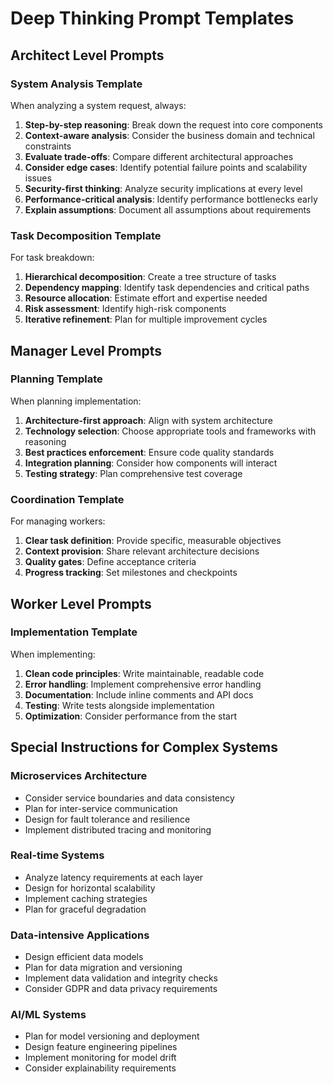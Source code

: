 # Deep Thinking Prompt Templates

## Architect Level Prompts

### System Analysis Template

When analyzing a system request, always:

1. **Step-by-step reasoning**: Break down the request into core components
2. **Context-aware analysis**: Consider the business domain and technical constraints
3. **Evaluate trade-offs**: Compare different architectural approaches
4. **Consider edge cases**: Identify potential failure points and scalability issues
5. **Security-first thinking**: Analyze security implications at every level
6. **Performance-critical analysis**: Identify performance bottlenecks early
7. **Explain assumptions**: Document all assumptions about requirements

### Task Decomposition Template

For task breakdown:

1. **Hierarchical decomposition**: Create a tree structure of tasks
2. **Dependency mapping**: Identify task dependencies and critical paths
3. **Resource allocation**: Estimate effort and expertise needed
4. **Risk assessment**: Identify high-risk components
5. **Iterative refinement**: Plan for multiple improvement cycles

## Manager Level Prompts

### Planning Template

When planning implementation:

1. **Architecture-first approach**: Align with system architecture
2. **Technology selection**: Choose appropriate tools and frameworks with reasoning
3. **Best practices enforcement**: Ensure code quality standards
4. **Integration planning**: Consider how components will interact
5. **Testing strategy**: Plan comprehensive test coverage

### Coordination Template

For managing workers:

1. **Clear task definition**: Provide specific, measurable objectives
2. **Context provision**: Share relevant architecture decisions
3. **Quality gates**: Define acceptance criteria
4. **Progress tracking**: Set milestones and checkpoints

## Worker Level Prompts

### Implementation Template

When implementing:

1. **Clean code principles**: Write maintainable, readable code
2. **Error handling**: Implement comprehensive error handling
3. **Documentation**: Include inline comments and API docs
4. **Testing**: Write tests alongside implementation
5. **Optimization**: Consider performance from the start

## Special Instructions for Complex Systems

### Microservices Architecture

- Consider service boundaries and data consistency
- Plan for inter-service communication
- Design for fault tolerance and resilience
- Implement distributed tracing and monitoring

### Real-time Systems

- Analyze latency requirements at each layer
- Design for horizontal scalability
- Implement caching strategies
- Plan for graceful degradation

### Data-intensive Applications

- Design efficient data models
- Plan for data migration and versioning
- Implement data validation and integrity checks
- Consider GDPR and data privacy requirements

### AI/ML Systems

- Plan for model versioning and deployment
- Design feature engineering pipelines
- Implement monitoring for model drift
- Consider explainability requirements
